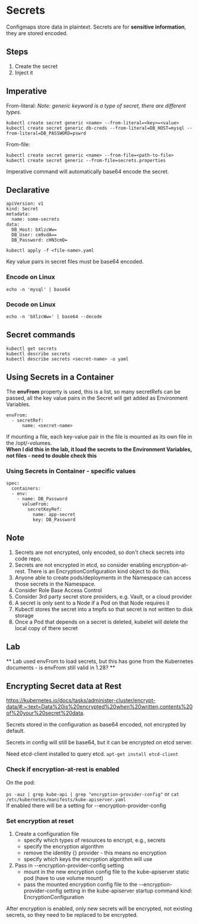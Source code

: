 # Secrets

Configmaps store data in plaintext. Secrets are for **sensitive information**, they are stored encoded.

## Steps
1. Create the secret
2. Inject it

## Imperative

From-literal:
*Note: generic keyword is a type of secret, there are different types.*
```
kubectl create secret generic <name> --from-literal=<key>=<value>
kubectl create secret generic db-creds --from-literal=DB_HOST=mysql --from-literal=DB_PASSWORD=pswrd
```

From-file:
```
kubectl create secret generic <name> --from-file=<path-to-file>
kubectl create secret generic --from-file=secrets.properties
```

Imperative command will automatically base64 encode the secret.

## Declarative
```
apiVersion: v1
kind: Secret
metadata:
  name: some-secrets
data:
  DB_Host: bXlzcWw=
  DB_User: cm9vdA==
  DB_Password: cHN3cmQ=
```

`kubectl apply -f <file-name>.yaml`

 Key value pairs in secret files must be base64 encoded.

### Encode on Linux
`echo -n 'mysql' | base64`
### Decode on Linux
`echo -n 'bXlzcWw=' | base64 --decode`

## Secret commands
```
kubectl get secrets
kubectl describe secrets
kubectl describe secrets <secret-name> -o yaml
```

## Using Secrets in a Container
The **envFrom** property is used, this is a list, so many secretRefs can be passed, all the key value pairs in the Secret will get added as Environment Variables.

```
envFrom:  
  - secretRef:
      name: <secret-name>
```

If mounting a file, each key-value pair in the file is mounted as its own file in the /opt/<secret-name>-volumes.  
**When I did this in the lab, it load the secrets to the Environment Variables, not files - need to double check this**

### Using Secrets in Container - specific values
```
spec:  
  containers:  
  - env:  
    - name: DB_Password
      valueFrom:  
        secretKeyRef:  
          name: app-secret
          key: DB_Password
```

## Note
1. Secrets are not encrypted, only encoded, so don't check secrets into code repo.
2. Secrets are not encrypted in etcd, so consider enabling encryption-at-rest. There is an EncryptionConfiguration kind object to do this.
3. Anyone able to create pods/deployments in the Namespace can access those secrets in the Namespace.
4. Consider Role Base Access Control
5. Consider 3rd party secret store providers, e.g. Vault, or a cloud provider
6. A secret is only sent to a Node if a Pod on that Node requires it
7. Kubectl stores the secret into a tmpfs so that secret is not written to disk storage
8. Once a Pod that depends on a secret is deleted, kubelet will delete the local copy of there secret

## Lab
** Lab used envFrom to load secrets, but this has gone from the Kubernetes documents - is envFrom still valid in 1.28? **

## Encrypting Secret data at Rest

https://kubernetes.io/docs/tasks/administer-cluster/encrypt-data/#:~:text=Data%20is%20encrypted%20when%20written,contents%20of%20your%20secret%20data.

Secrets stored in the configuration as base64 encoded, not encrypted by default.

Secrets in config will still be base64, but it can be encrypted on etcd server.

Need etcd-client installed to query etcd.
`apt-get install etcd-client`

### Check if encryption-at-rest is enabled 
On the pod:

`ps -auz | grep kube-api | grep "encryption-provider-config"`
or
`cat /etc/kubernetes/manifests/kube-apiserver.yaml`  
If enabled there will be a setting for --encryption-provider-config

### Set encryption at reset
1. Create a configuration file
   - specify which types of resources to encrypt, e.g., secrets
   - specify the encryption algorithm
   - remove the identity {} provider - this means no encryption
   - specify which keys the encryption algorithm will use
2. Pass in --encryption-provider-config setting
   - mount in the new encryption config file to the kube-apiserver static pod (have to use volume mount)
   - pass the mounted encryption config file to the --encryption-provider-config setting in the kube-apiserver startup command
kind: EncryptionConfiguration

After encryption is enabled, only new secrets will be encrypted, not existing secrets, so they need to be replaced to be encrypted.
